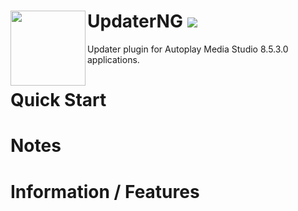 # UpdaterNG <img align="left" src="https://user-images.githubusercontent.com/5092697/136836589-b655f88e-f67e-433d-bc2a-12c0534e05d9.png" width="120px"> <img src="https://img.shields.io/badge/Version-RELEASE-orange"></img>

Updater plugin for Autoplay Media Studio 8.5.3.0 applications.<br/>


# Quick Start

# Notes

# Information / Features
